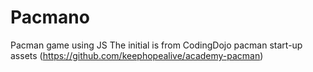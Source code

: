 # Pacmano
Pacman game using JS
The initial is from CodingDojo pacman start-up assets (https://github.com/keephopealive/academy-pacman)
